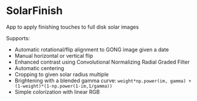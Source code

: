# SolarFinish
App to apply finishing touches to full disk solar images

Supports:
- Automatic rotational/flip alignment to GONG image given a date
- Manual horizontal or vertical flip
- Enhanced contrast using Convolutional Normalizing Radial Graded Filter
- Automatic centering
- Cropping to given solar radius multiple
- Brightening with a blended gamma curve: `weight*np.power(im, gamma) + (1-weight)*(1-np.power(1-im,1/gamma))`
- Simple colorization with linear RGB
